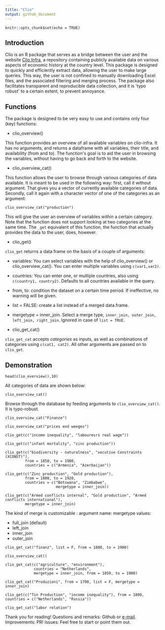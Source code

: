 ```yaml
---
title: "Clio"
output: github_document
---
```


```{r setup, include=FALSE}
knitr::opts_chunk$set(echo = TRUE)
```

## Introduction

Clio is an R package that serves as a bridge between the user and the website [Clio Infra](www.clio-infra.eu), a repository containing publicly available data on various aspects of economic history at the country level. This package is designed to quickly and efficiently extract data, allowing the user to make large queries. This way, the user is not confined to manually downloading Excel files, and the associated filtering and merging process. The package also facilitates transparent and reproducible data collection, and it is 'typo robust' to a certain extent, to prevent annoyance. 


## Functions

The package is designed to be very easy to use and contains only four (key) functions:

- clio_overview()

This function provides an overview of all available variables on clio-infra. It has no arguments, and returns a dataframe with all variables, their title, and availability (from and to). The function's goal is to aid the user in browsing the variables, without having to go back and forth to the website. 

- clio_overview_cat()

This function allows the user to browse through various categories of data available. It is meant to be used in the following way: first, call it without argument. That gives you a vector of currently available categories of data. Secondly, call it again with a character vector of one of the categories as an argument:

```{r eval = FALSE}
clio_overview_cat("production")
```

This will give the user an overview of variables *within* a certain category. Note that the function does not support looking at two categories at the same time. The `_get` equivalent of this function, the function that actually provides the data to the user, does, however. 

- clio_get()

`clio_get` returns a data frame on the basis of a couple of arguments: 
  - variables: You can select variables with the help of clio_overview() or clio_overview_cat(). You can enter multiple variables using `c(var1,var2)`. 
  - countries: You can enter one, or multiple countries, also using `c(country1, country2)`. Defaults to all countries available in the query. 
  - from, to: condition the dataset on a certain time period. If ineffective, no warning will be given. 
  - list = FALSE: create a list instead of a merged data.frame. 
  - mergetype = inner_join. Select a merge type, `inner_join, outer_join, left_join, right_join`. Ignored in case of `list = TRUE`. 

- clio_get_cat()

`clio_get_cat` accepts *categories* as inputs, as well as combinations of categories using `c(cat1, cat2)`. All other arguments are passed on to `clio_get`. 


## Demonstration

```{r}
head(clio_overview(),10)
```

All categories of data are shown below:

```{r}
clio_overview_cat()
```

Browse through the database by feeding arguments to `clio_overview_cat()`. It is typo-robust.

```{r}
clio_overview_cat("Finanze")

clio_overview_cat("prices end weeges")
```

```{r}
clio_get(c("income inequality", "labouresrs real wage"))

clio_get(c("infant mortality", "zinc production"))

clio_get(c("biodiversity - naturalness", "xecutive Constraints  (XCONST)"), 
         from = 1850, to = 1900, 
         countries = c("Armenia", "Azerbaijan"))

clio_get(c("Zinc production", "Gold production"), 
         from = 1800, to = 1920, 
         countries = c("Botswana", "Zimbabwe", 
                       mergetype = inner_join))

clio_get(c("Armed conflicts internal", "Gold production", "Armed conflicts international"), 
         mergetype = inner_join)
```

The kind of merge is customizable :
  argument name: mergetype
  values: 
  - full_join (default)
  - left_join
  - inner_join
  - outer_join
  
```{r}
clio_get_cat("finanz", list = F, from = 1800, to = 1900)

clio_overview_cat()

clio_get_cat(c("agriculture", "environment"),
             countries = "Netherlands",
             mergetype = inner_join, from = 1850, to = 1900)

clio_get_cat("Produzioni", from = 1700, list = F, mergetype = inner_join)

clio_get(c("Tin Production", "income inequality"), from = 1800, countries = c("Netherlands", "Russia"))

clio_get_cat("labor relation")
```

Thank you for reading! Questions and remarks: Github or [e-mail](mailto:a.h.machielsen@uu.nl). Improvements: PR! Issues: Feel free to start or point them out. 

